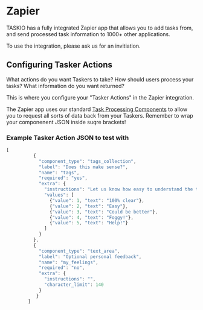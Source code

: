 # Zapier

TASKIO has a fully integrated Zapier app that allows you to add tasks from, and send processed task information to 1000+ other applications.

To use the integration, please ask us for an invitiation.

## Configuring Tasker Actions

What actions do you want Taskers to take? How should users process your tasks? What information do you want returned?

This is where you configure your "Tasker Actions" in the Zapier integration.

The Zapier app uses our standard [Task Processing Components](/developer/components.md) to allow you to request all sorts of data back from your Taskers. Remember to wrap your componenent JSON inside suqre brackets!

### Example Tasker Action JSON to test with

```javascript
[
          {
            "component_type": "tags_collection",
            "label": "Does this make sense?",
            "name": "tags",
            "required": "yes",
            "extra": {
              "instructions": "Let us know how easy to understand the typography demonstration is - did it give you insight into how to form useful tasks?",
              "values": [
                {"value": 1, "text": "100% clear"},
                {"value": 2, "text": "Easy"},
                {"value": 3, "text": "Could be better"},
                {"value": 4, "text": "Foggy!"},
                {"value": 5, "text": "Help!"}
              ]
            }
          },
          {
            "component_type": "text_area",
            "label": "Optional personal feedback",
            "name": "my_feelings",
            "required": "no",
            "extra": {
              "instructions": "",
              "character_limit": 140
            }
           }
        ]
```
